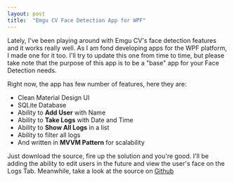 ```yaml
---
layout: post
title:  "Emgu CV Face Detection App for WPF"
---
```


Lately, I've been playing around with Emgu CV's face detection features and it works really well. As I am fond
developing apps for the WPF platform, I made one for it too. I'll try to update this one from time to time,
but please take note that the purpose of this app is to be a "base" app for your Face Detection needs.

Right now, the app has few number of features, here they are:

* Clean Material Design UI
* SQLite Database
* Ability to **Add User** with Name
* Ability to **Take Logs** with Date and Time
* Ability to **Show All Logs** in a list
* Ability to filter all logs
* And written in **MVVM Pattern** for scalability

Just download the source, fire up the solution and you're good. I'll be adding the ability to edit users in
the future and view the user's face on the Logs Tab. Meanwhile, take a look at the source on [Github](https://github.com/zxcdani/EmguFaceDetectionWPF)
